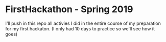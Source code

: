 # FirstHackathon - Spring 2019

I'll push in this repo all activies I did in the entire course of my preparation for my first hackaton.
(I only had 10 days to practice so we'll see how it goes)
